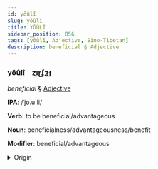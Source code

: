```yaml
---
id: yôûlî
slug: yôûlî
title: YÔÛLÎ
sidebar_position: 856
tags: [yôûlî, Adjective, Sino-Tibetan]
description: beneficial § Adjective
---
```


### yôûlî&emsp;<span kind="abugida">ɀıɽʄʓɟ</span>

*beneficial* **§** [Adjective](../../tags/Adjective)

**IPA**: /ˈjo.u.li/

**Verb**: to be beneficial/advantageous

**Noun**: beneficialness/advantageousness/benefit

**Modifier**: beneficial/advantageous

<details>
    <summary>Origin</summary>
    Mandarin 有利 yǒulì /joʊ̯li/<br/>
    <em>Sino-Tibetan Language Family</em>
</details>